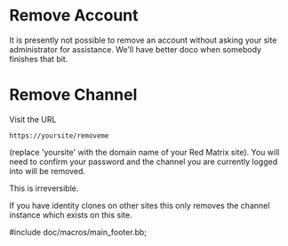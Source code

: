 Remove Account
==============

It is presently not possible to remove an account without asking your site administrator for assistance. 
We'll have better doco when somebody finishes that bit.


Remove Channel
==============

Visit the URL 

	https://yoursite/removeme 

(replace 'yoursite' with the domain name of your Red Matrix site). 
You will need to confirm your password and the channel you are currently logged into will be removed. 

This is irreversible.

If you have identity clones on other sites this only removes the channel instance which exists
on this site. 


#include doc/macros/main_footer.bb;

